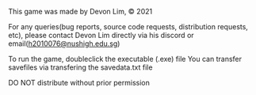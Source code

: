 This game was made by Devon Lim, © 2021

For any queries(bug reports, source code requests, distribution requests, etc), please contact Devon Lim directly via his discord or email(h2010076@nushigh.edu.sg)

To run the game, doubleclick the executable (.exe) file
You can transfer savefiles via transfering the savedata.txt file

DO NOT distribute without prior permission
